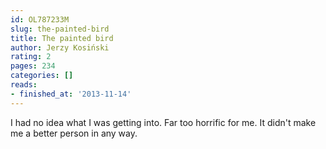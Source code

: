 ```yaml
---
id: OL787233M
slug: the-painted-bird
title: The painted bird
author: Jerzy Kosiński
rating: 2
pages: 234
categories: []
reads:
- finished_at: '2013-11-14'
---
```

I had no idea what I was getting into. Far too horrific for me. It didn't make me a better person in any way.
